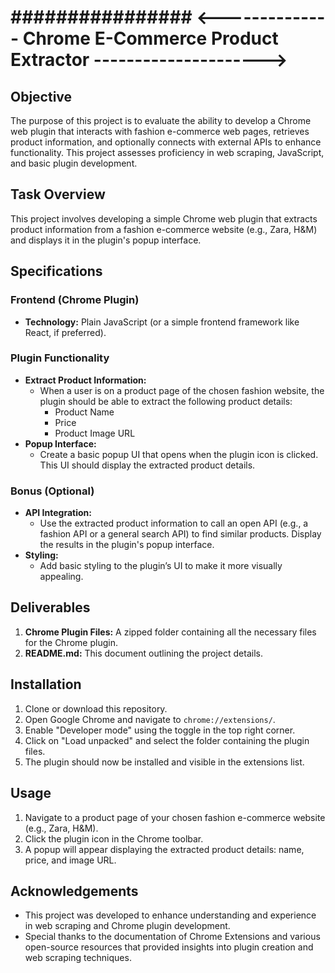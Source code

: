 # ################ <--------------             Chrome E-Commerce Product Extractor ---------------------> ###########

## Objective

The purpose of this project is to evaluate the ability to develop a Chrome web plugin that interacts with fashion e-commerce web pages, retrieves product information, and optionally connects with external APIs to enhance functionality. This project assesses proficiency in web scraping, JavaScript, and basic plugin development.

## Task Overview

This project involves developing a simple Chrome web plugin that extracts product information from a fashion e-commerce website (e.g., Zara, H&M) and displays it in the plugin's popup interface.

## Specifications

### Frontend (Chrome Plugin)

- **Technology:** Plain JavaScript (or a simple frontend framework like React, if preferred).

### Plugin Functionality

- **Extract Product Information:** 
  - When a user is on a product page of the chosen fashion website, the plugin should be able to extract the following product details:
    - Product Name
    - Price
    - Product Image URL
- **Popup Interface:** 
  - Create a basic popup UI that opens when the plugin icon is clicked. This UI should display the extracted product details.

### Bonus (Optional)

- **API Integration:** 
  - Use the extracted product information to call an open API (e.g., a fashion API or a general search API) to find similar products. Display the results in the plugin's popup interface.
- **Styling:** 
  - Add basic styling to the plugin’s UI to make it more visually appealing.

## Deliverables

1. **Chrome Plugin Files:** A zipped folder containing all the necessary files for the Chrome plugin.
2. **README.md:** This document outlining the project details.

## Installation

1. Clone or download this repository.
2. Open Google Chrome and navigate to `chrome://extensions/`.
3. Enable "Developer mode" using the toggle in the top right corner.
4. Click on "Load unpacked" and select the folder containing the plugin files.
5. The plugin should now be installed and visible in the extensions list.

## Usage

1. Navigate to a product page of your chosen fashion e-commerce website (e.g., Zara, H&M).
2. Click the plugin icon in the Chrome toolbar.
3. A popup will appear displaying the extracted product details: name, price, and image URL.

## Acknowledgements

- This project was developed to enhance understanding and experience in web scraping and Chrome plugin development.
- Special thanks to the documentation of Chrome Extensions and various open-source resources that provided insights into plugin creation and web scraping techniques.

